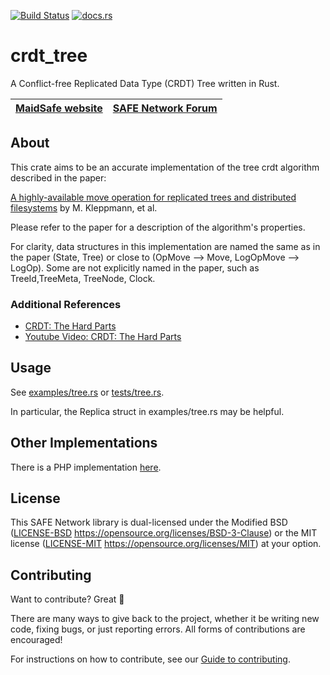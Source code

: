 [![Build Status](https://travis-ci.org/tree_crdt/tree_crdt.svg?branch=master)](https://travis-ci.org/tree_crdt/crdt_tree) 
[![docs.rs](https://docs.rs/crdt_tree/badge.svg)](https://docs.rs/crdt_tree)

# crdt_tree

A Conflict-free Replicated Data Type (CRDT) Tree written in Rust.

| [MaidSafe website](http://maidsafe.net) | [SAFE Network Forum](https://safenetforum.org/) |
|:-------:|:-------:|

## About

This crate aims to be an accurate implementation of the tree crdt algorithm described in the paper: 

[A highly-available move operation for replicated trees and distributed filesystems](https://martin.kleppmann.com/papers/move-op.pdf) by M. Kleppmann, et al.

Please refer to the paper for a description of the algorithm's properties.

For clarity, data structures in this implementation are named the same as in the paper (State, Tree) or close to (OpMove --> Move, LogOpMove --> LogOp). Some are not explicitly named in the paper, such as TreeId,TreeMeta, TreeNode, Clock.

### Additional References

- [CRDT: The Hard Parts](https://martin.kleppmann.com/2020/07/06/crdt-hard-parts-hydra.html)
- [Youtube Video: CRDT: The Hard Parts](https://youtu.be/x7drE24geUw)

## Usage

See [examples/tree.rs](examples/tree.rs) or [tests/tree.rs](tests/tree.rs).

In particular, the Replica struct in examples/tree.rs may be helpful.

## Other Implementations

There is a PHP implementation [here](https://github.com/dan-da/crdt-php).

## License

This SAFE Network library is dual-licensed under the Modified BSD ([LICENSE-BSD](LICENSE-BSD) https://opensource.org/licenses/BSD-3-Clause) or the MIT license ([LICENSE-MIT](LICENSE-MIT) https://opensource.org/licenses/MIT) at your option.

## Contributing

Want to contribute? Great :tada:

There are many ways to give back to the project, whether it be writing new code, fixing bugs, or just reporting errors. All forms of contributions are encouraged!

For instructions on how to contribute, see our [Guide to contributing](https://github.com/maidsafe/QA/blob/master/CONTRIBUTING.md).
